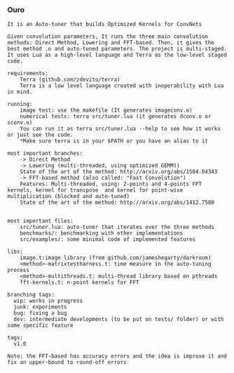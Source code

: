 ### Ouro         
    It is an Auto-tuner that builds Optimized Kernels for ConvNets

    Given convolution parameters, It runs the three main convolution methods: Direct Method, Lowering and FFT-based. Then, it gives the best method .o and auto-tuned parameters. The project is multi-staged. It uses Lua as a high-level language and Terra as the low-level staged code. 

    requirements:
        Terra (github.com/zdevito/terra)
        Terra is a low level language created with inoperability with Lua in mind. 

    running:
        image test: use the makefile (It generates imageconv.o)
        numerical tests: terra src/tuner.lua (it generates dconv.o or sconv.o)
        You can run it as terra src/tuner.lua --help to see how it works or just see the code. 
        *Make sure terra is in your $PATH or you have an alias to it

    most important branches: 
        -> Direct Method 
        -> Lowering (multi-threaded, using optimized GEMM))
        State of the art of the method: http://arxiv.org/abs/1504.04343
        -> FFT-based method (also called: "Fast Convolution") 
        Features: Multi-threaded, using: 2-points and 4-points FFT kernels, kernel for transpose  and kernel for point-wise multiplication (blocked and auto-tuned)
        State of the art of the method: http://arxiv.org/abs/1412.7580  
    
   
    most important files: 
        src/tuner.lua: auto-tuner that iterates over the three methods 
        benchmarks/: benchmarking with other implementations
        src/examples/: some minimal code of implemented features

    libs:  
        image.t:image library (from github.com/jameshegarty/darkroom)
        <method>-matrixtestharness.t: time measure in the auto-tuning process
        <method>-multithreads.t: multi-thread library based on pthreads
        fft-kernels.t: n-point kernels for FFT

    branching tags:
      wip: works in progress
      junk: experiments
      bug: fixing a bug
      dev: intermediate developments (to be put on tests/ folder) or with some specific feature
    
    tags:
      v1.0

    Note: the FFT-based has accuracy errors and the idea is improve it and fix an upper-bound to round-off errors